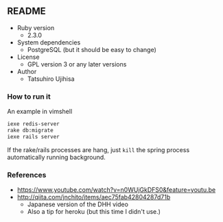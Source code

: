 ## README


* Ruby version
    * 2.3.0
* System dependencies
    * PostgreSQL (but it should be easy to change)
* License
    * GPL version 3 or any later versions
* Author
    * Tatsuhiro Ujihisa

### How to run it

An example in vimshell

```sh
iexe redis-server
rake db:migrate
iexe rails server
```

If the rake/rails processes are hang, just `kill` the spring process automatically running background.


### References

* https://www.youtube.com/watch?v=n0WUjGkDFS0&feature=youtu.be
* http://qiita.com/jnchito/items/aec75fab42804287d71b
    * Japanese version of the DHH video
    * Also a tip for heroku (but this time I didn't use.)
